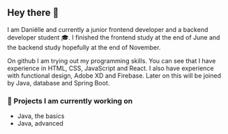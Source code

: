 ## Hey there 👋

I am Daniëlle and currently a junior frontend developer and a backend developer student 🎓. I finished the frontend study at the end of June and the backend study hopefully at the end of November.

On github I am trying out my programming skills. You can see that I have experience in HTML, CSS, JavaScript and React. I also have experience with functional design, Adobe XD and Firebase. Later on this will be joined by Java, database and Spring Boot.

### 📄 Projects I am currently working on
- Java, the basics
- Java, advanced